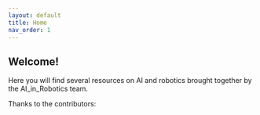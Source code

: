 ```yaml
---
layout: default
title: Home
nav_order: 1
---
```



## Welcome!

Here you will find several resources on AI and robotics brought together by the AI_in_Robotics team.

Thanks to the contributors:
